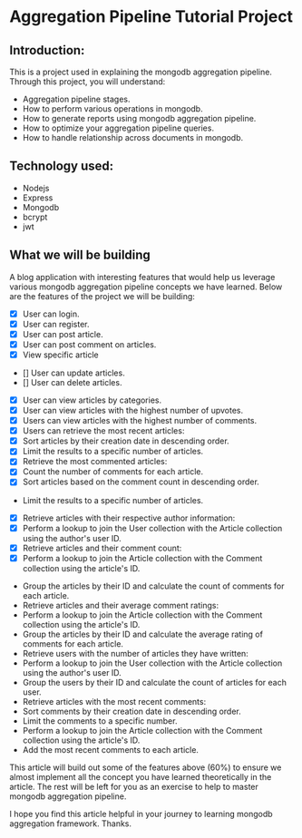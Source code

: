 # Aggregation Pipeline Tutorial Project

## Introduction:
This is a project used in explaining the mongodb aggregation pipeline. Through this project, you will understand:
 - Aggregation pipeline stages.
 - How to perform various operations in mongodb.
 - How to generate reports using mongodb aggregation pipeline.
 - How to optimize your aggregation pipeline queries.
 - How to handle relationship across documents in mongodb.

## Technology used:
 - Nodejs 
 - Express
 - Mongodb
 - bcrypt 
 - jwt

## What we will be building
A blog application with interesting features that would help us leverage various mongodb aggregation pipeline concepts we have learned. Below are the features of the project we will be building:
  - [x] User can login.
  - [x] User can register.
  - [x] User can post article.
  - [x] User can post comment on articles.
  - [x] View specific article
  - []  User can update articles.
  - []  User can delete articles.
  - [x] User can view articles by categories.
  - [x] User can view articles with the highest number of upvotes.
  - [x] Users can view articles with the highest number of comments.
  - [x] Users can retrieve the most recent articles:
  - [x] Sort articles by their creation date in descending order.
  - [x] Limit the results to a specific number of articles.
  - [x] Retrieve the most commented articles:
  - [x] Count the number of comments for each article.
  - [x] Sort articles based on the comment count in descending order.
  - Limit the results to a specific number of articles.
  - [x] Retrieve articles with their respective author information:
  - [x] Perform a lookup to join the User collection with the Article collection using the author's user ID.
  - [x] Retrieve articles and their comment count:
  - [x] Perform a lookup to join the Article collection with the Comment collection using the article's ID.
  - Group the articles by their ID and calculate the count of comments for each article.
  - Retrieve articles and their average comment ratings:
  - Perform a lookup to join the Article collection with the Comment collection using the article's ID.
  - Group the articles by their ID and calculate the average rating of comments for each article.
  - Retrieve users with the number of articles they have written:
  - Perform a lookup to join the User collection with the Article collection using the author's user ID.
  - Group the users by their ID and calculate the count of articles for each user.
  - Retrieve articles with the most recent comments:
  - Sort comments by their creation date in descending order.
  - Limit the comments to a specific number.
  - Perform a lookup to join the Article collection with the Comment collection using the article's ID.
  - Add the most recent comments to each article.

This article will build out some of the features above (60%) to ensure we almost implement all the concept you have learned theoretically in the article. The rest will be left for you as an exercise to help to master mongodb aggregation pipeline.

I hope you find this article helpful in your journey to learning mongodb aggregation framework.
Thanks.